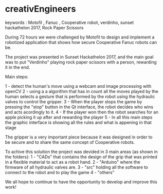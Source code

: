 # creativEngineers
keywords : Motofil , Fanuc , Cooperative robot, verdinho, sunset hackathelon 2017, Rock Paper Scissors

During 72 hours we were challenged by Motofil to design and implement a robotized application that shows how secure Cooperative Fanuc robots can be.

The project was presented in Sunset Hackathelon 2017, and the main goal was to put "Verdinho" playing rock paper scissors with a person, rewarding it in the end. 

Main steps:

1 -  detect the human's move using a webcam and image processing with openCV
2 - using a a algorithm that has in count all the moves played by the human selects a gesture that is performed by the robot using the hydraulic valves to control the gripper.
3 - When the player stops the game by pressing the "stop" button in the Qt interface, the robot decides who wins and acts acordingly to it.
4 - If the player won then the robot searches for an apple picking it up after and rewarding the player
5 - In all this main steps the graphic interface is showing all the rules and  what is appening in that stage

The gripper is a very important piece because it was designed in order to be secure and to share the same concept of Cooperative robots. 

To achive this solution the project was devided in 3 main areas (as shown in the folders):
1 - "CADs" that contains the design of the grip that was  printed in a flexible material to act as a robot hand. 
2 - "Arduino" where the firmware of all hydraulic valves are.
3 - "src" holding all the software to connect to the robot and to play the game
4 - "others" 


We all hope to continue to have the opportunity to develop and improve this work!

